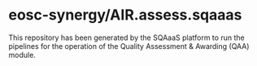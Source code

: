 # eosc-synergy/AIR.assess.sqaaas
This repository has been generated by the SQAaaS platform to run the pipelines
for the operation of the
Quality Assessment & Awarding (QAA)
module.